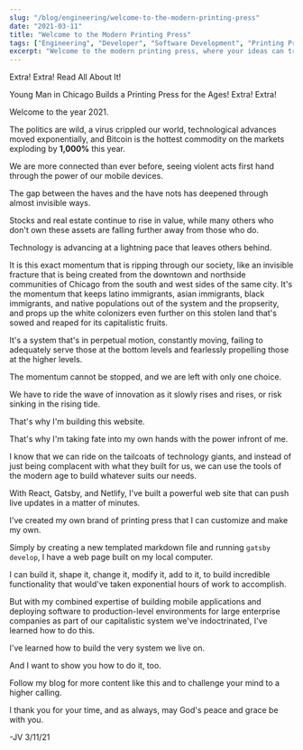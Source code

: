 ```yaml
---
slug: "/blog/engineering/welcome-to-the-modern-printing-press"
date: "2021-03-11"
title: "Welcome to the Modern Printing Press"
tags: ["Engineering", "Developer", "Software Development", "Printing Press"]
excerpt: "Welcome to the modern printing press, where your ideas can travel around the world in seconds."
---
```


Extra! Extra! Read All About It!

Young Man in Chicago Builds a Printing Press for the Ages! Extra! Extra! 

Welcome to the year 2021. 

The politics are wild, a virus crippled our world, technological advances moved exponentially, and Bitcoin is the hottest commodity on the markets exploding by <strong>1,000%</strong> this year.

We are more connected than ever before, seeing violent acts first hand through the power of our mobile devices. 

The gap between the haves and the have nots has deepened through almost invisible ways. 

Stocks and real estate continue to rise in value, while many others who don't own these assets are falling further away from those who do.

Technology is advancing at a lightning pace that leaves others behind. 

It is this exact momentum that is ripping through our society, like an invisible fracture that is being created from the downtown and northside communities of Chicago from the south and west sides of the same city. It's the momentum that keeps latino immigrants, asian immigrants, black immigrants, and native populations out of the system and the propserity, and props up the white colonizers even further on this stolen land that's sowed and reaped for its capitalistic fruits. 

It's a system that's in perpetual motion, constantly moving, failing to adequately serve those at the bottom levels and fearlessly propelling those at the higher levels. 

The momentum cannot be stopped, and we are left with only one choice. 

We have to ride the wave of innovation as it slowly rises and rises, or risk sinking in the rising tide.

That's why I'm building this website. 

That's why I'm taking fate into my own hands with the power infront of me. 

I know that we can ride on the tailcoats of technology giants, and instead of just being complacent with what they built for us, we can use the tools of the modern age to build whatever suits our needs. 

With React, Gatsby, and Netlify, I've built a powerful web site that can push live updates in a matter of minutes. 

I've created my own brand of printing press that I can customize and make my own. 

Simply by creating a new templated markdown file and running `gatsby develop`, I have a web page built on my local computer. 

I can build it, shape it, change it, modify it, add to it, to build incredible functionality that would've taken exponential hours of work to accomplish. 

But with my combined expertise of building mobile applications and deploying software to production-level environments for large enterprise companies as part of our capitalistic system we've indoctrinated, I've learned how to do this.

I've learned how to build the very system we live on.

And I want to show you how to do it, too.

Follow my blog for more content like this and to challenge your mind to a higher calling. 

I thank you for your time,
and as always,
may God's peace and grace
be with you.

-JV 3/11/21